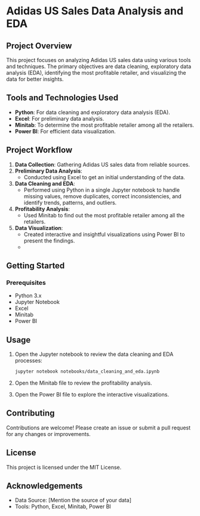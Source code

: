 # Adidas US Sales Data Analysis and EDA

## Project Overview

This project focuses on analyzing Adidas US sales data using various tools and techniques. The primary objectives are data cleaning, exploratory data analysis (EDA), identifying the most profitable retailer, and visualizing the data for better insights.

## Tools and Technologies Used

- **Python**: For data cleaning and exploratory data analysis (EDA).
- **Excel**: For preliminary data analysis.
- **Minitab**: To determine the most profitable retailer among all the retailers.
- **Power BI**: For efficient data visualization.

## Project Workflow

1. **Data Collection**: Gathering Adidas US sales data from reliable sources.
2. **Preliminary Data Analysis**:
   - Conducted using Excel to get an initial understanding of the data.
3. **Data Cleaning and EDA**:
   - Performed using Python in a single Jupyter notebook to handle missing values, remove duplicates, correct inconsistencies, and identify trends, patterns, and outliers.
4. **Profitability Analysis**:
   - Used Minitab to find out the most profitable retailer among all the retailers.
5. **Data Visualization**:
   - Created interactive and insightful visualizations using Power BI to present the findings.
   - 

## Getting Started

### Prerequisites

- Python 3.x
- Jupyter Notebook
- Excel
- Minitab
- Power BI

## Usage

1. Open the Jupyter notebook to review the data cleaning and EDA processes:
    ```bash
    jupyter notebook notebooks/data_cleaning_and_eda.ipynb
    ```
2. Open the Minitab file to review the profitability analysis.

3. Open the Power BI file to explore the interactive visualizations.

## Contributing

Contributions are welcome! Please create an issue or submit a pull request for any changes or improvements.

## License

This project is licensed under the MIT License.

## Acknowledgements

- Data Source: [Mention the source of your data]
- Tools: Python, Excel, Minitab, Power BI
